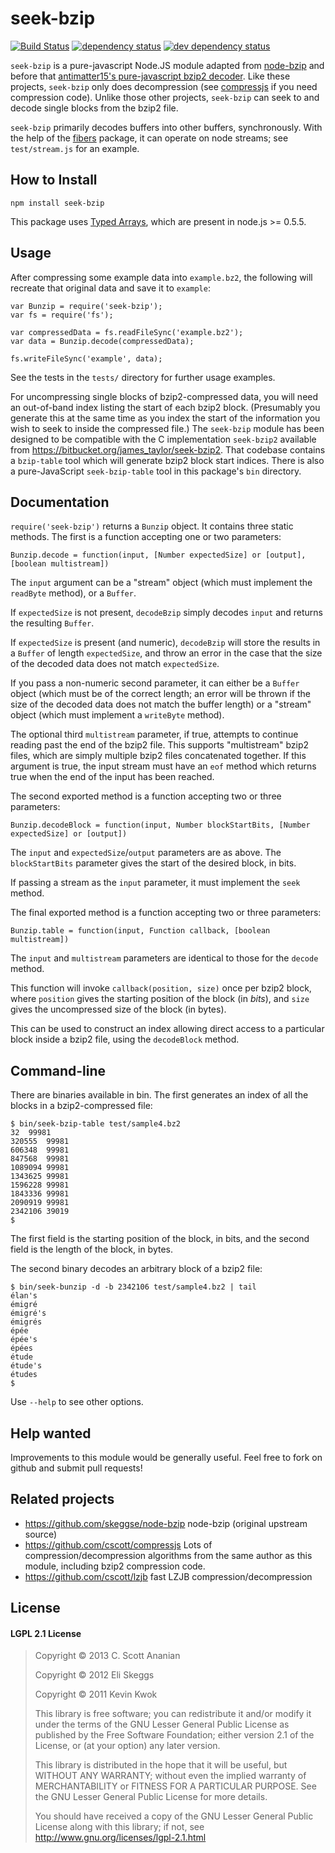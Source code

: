 # seek-bzip

[![Build Status][1]][2] [![dependency status][3]][4] [![dev dependency status][5]][6]

`seek-bzip` is a pure-javascript Node.JS module adapted from [node-bzip](https://github.com/skeggse/node-bzip) and before that [antimatter15's pure-javascript bzip2 decoder](https://github.com/antimatter15/bzip2.js).  Like these projects, `seek-bzip` only does decompression (see [compressjs](https://github.com/cscott/compressjs) if you need compression code).  Unlike those other projects, `seek-bzip` can seek to and decode single blocks from the bzip2 file.

`seek-bzip` primarily decodes buffers into other buffers, synchronously.
With the help of the [fibers](https://github.com/laverdet/node-fibers)
package, it can operate on node streams; see `test/stream.js` for an
example.

## How to Install

```
npm install seek-bzip
```

This package uses
[Typed Arrays](https://developer.mozilla.org/en-US/docs/JavaScript/Typed_arrays), which are present in node.js >= 0.5.5.

## Usage

After compressing some example data into `example.bz2`, the following will recreate that original data and save it to `example`:

```
var Bunzip = require('seek-bzip');
var fs = require('fs');

var compressedData = fs.readFileSync('example.bz2');
var data = Bunzip.decode(compressedData);

fs.writeFileSync('example', data);
```

See the tests in the `tests/` directory for further usage examples.

For uncompressing single blocks of bzip2-compressed data, you will need
an out-of-band index listing the start of each bzip2 block.  (Presumably
you generate this at the same time as you index the start of the information
you wish to seek to inside the compressed file.)  The `seek-bzip` module
has been designed to be compatible with the C implementation `seek-bzip2`
available from https://bitbucket.org/james_taylor/seek-bzip2.  That codebase
contains a `bzip-table` tool which will generate bzip2 block start indices.
There is also a pure-JavaScript `seek-bzip-table` tool in this package's
`bin` directory.

## Documentation

`require('seek-bzip')` returns a `Bunzip` object.  It contains three static
methods.  The first is a function accepting one or two parameters:

`Bunzip.decode = function(input, [Number expectedSize] or [output], [boolean multistream])`

The `input` argument can be a "stream" object (which must implement the
`readByte` method), or a `Buffer`.

If `expectedSize` is not present, `decodeBzip` simply decodes `input` and
returns the resulting `Buffer`.

If `expectedSize` is present (and numeric), `decodeBzip` will store
the results in a `Buffer` of length `expectedSize`, and throw an error
in the case that the size of the decoded data does not match
`expectedSize`.

If you pass a non-numeric second parameter, it can either be a `Buffer`
object (which must be of the correct length; an error will be thrown if
the size of the decoded data does not match the buffer length) or
a "stream" object (which must implement a `writeByte` method).

The optional third `multistream` parameter, if true, attempts to continue
reading past the end of the bzip2 file.  This supports "multistream"
bzip2 files, which are simply multiple bzip2 files concatenated together.
If this argument is true, the input stream must have an `eof` method
which returns true when the end of the input has been reached.

The second exported method is a function accepting two or three parameters:

`Bunzip.decodeBlock = function(input, Number blockStartBits, [Number expectedSize] or [output])`

The `input` and `expectedSize`/`output` parameters are as above.
The `blockStartBits` parameter gives the start of the desired block, in bits.

If passing a stream as the `input` parameter, it must implement the
`seek` method.

The final exported method is a function accepting two or three parameters:

`Bunzip.table = function(input, Function callback, [boolean multistream])`

The `input` and `multistream` parameters are identical to those for the
`decode` method.

This function will invoke `callback(position, size)` once per bzip2 block,
where `position` gives the starting position of the block (in *bits*), and
`size` gives the uncompressed size of the block (in bytes).

This can be used to construct an index allowing direct access to a particular
block inside a bzip2 file, using the `decodeBlock` method.

## Command-line
There are binaries available in bin.  The first generates an index of all
the blocks in a bzip2-compressed file:
```
$ bin/seek-bzip-table test/sample4.bz2
32	99981
320555	99981
606348	99981
847568	99981
1089094	99981
1343625	99981
1596228	99981
1843336	99981
2090919	99981
2342106	39019
$
```
The first field is the starting position of the block, in bits, and the
second field is the length of the block, in bytes.

The second binary decodes an arbitrary block of a bzip2 file:
```
$ bin/seek-bunzip -d -b 2342106 test/sample4.bz2 | tail
élan's
émigré
émigré's
émigrés
épée
épée's
épées
étude
étude's
études
$
```

Use `--help` to see other options.

## Help wanted

Improvements to this module would be generally useful.
Feel free to fork on github and submit pull requests!

## Related projects

* https://github.com/skeggse/node-bzip node-bzip (original upstream source)
* https://github.com/cscott/compressjs
  Lots of compression/decompression algorithms from the same author as this
  module, including bzip2 compression code.
* https://github.com/cscott/lzjb fast LZJB compression/decompression

## License

#### LGPL 2.1 License

> Copyright &copy; 2013 C. Scott Ananian
>
> Copyright &copy; 2012 Eli Skeggs
>
> Copyright &copy; 2011 Kevin Kwok
>
> This library is free software; you can redistribute it and/or
> modify it under the terms of the GNU Lesser General Public
> License as published by the Free Software Foundation; either
> version 2.1 of the License, or (at your option) any later version.
>
> This library is distributed in the hope that it will be useful,
> but WITHOUT ANY WARRANTY; without even the implied warranty of
> MERCHANTABILITY or FITNESS FOR A PARTICULAR PURPOSE.  See the GNU
> Lesser General Public License for more details.
>
> You should have received a copy of the GNU Lesser General Public
> License along with this library; if not, see
> http://www.gnu.org/licenses/lgpl-2.1.html

[1]: https://travis-ci.org/cscott/seek-bzip.png
[2]: https://travis-ci.org/cscott/seek-bzip
[3]: https://david-dm.org/cscott/seek-bzip.png
[4]: https://david-dm.org/cscott/seek-bzip
[5]: https://david-dm.org/cscott/seek-bzip/dev-status.png
[6]: https://david-dm.org/cscott/seek-bzip#info=devDependencies
